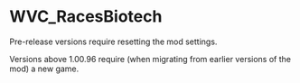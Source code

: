 # WVC_RacesBiotech
 
Pre-release versions require resetting the mod settings.

Versions above 1.00.96 require (when migrating from earlier versions of the mod) a new game.